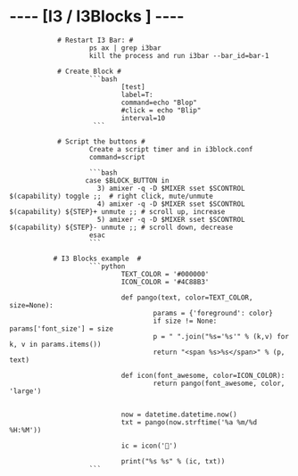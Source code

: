 # ----  [I3 / I3Blocks ] ----
       
                # Restart I3 Bar: #
                        ps ax | grep i3bar
                        kill the process and run i3bar --bar_id=bar-1
                        
                # Create Block # 
                        ```bash
                                [test]
                                label=T: 
                                command=echo "Blop"
                                #click = echo "Blip"
                                interval=10
                         ```
                                                        
                # Script the buttons #
                        Create a script timer and in i3block.conf
                        command=script
                        
                        ```bash
                       case $BLOCK_BUTTON in
                          3) amixer -q -D $MIXER sset $SCONTROL $(capability) toggle ;;  # right click, mute/unmute
                          4) amixer -q -D $MIXER sset $SCONTROL $(capability) ${STEP}+ unmute ;; # scroll up, increase
                          5) amixer -q -D $MIXER sset $SCONTROL $(capability) ${STEP}- unmute ;; # scroll down, decrease
                        esac
                        ```
 
               # I3 Blocks example  #
                        ```python
                                TEXT_COLOR = '#000000'
                                ICON_COLOR = '#4C88B3'

                                def pango(text, color=TEXT_COLOR, size=None):
                                        params = {'foreground': color}
                                        if size != None: params['font_size'] = size
                                        p = " ".join("%s='%s'" % (k,v) for k, v in params.items())
                                        return "<span %s>%s</span>" % (p, text)

                                def icon(font_awesome, color=ICON_COLOR):
                                        return pango(font_awesome, color, 'large')


                                now = datetime.datetime.now()
                                txt = pango(now.strftime('%a %m/%d %H:%M'))

                                ic = icon('')

                                print("%s %s" % (ic, txt))
                        ```

